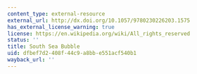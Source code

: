 ```yaml
---
content_type: external-resource
external_url: http://dx.doi.org/10.1057/9780230226203.1575
has_external_license_warning: true
license: https://en.wikipedia.org/wiki/All_rights_reserved
status: ''
title: South Sea Bubble
uid: dfbef7d2-408f-44c9-a8bb-e551acf540b1
wayback_url: ''
---
```

